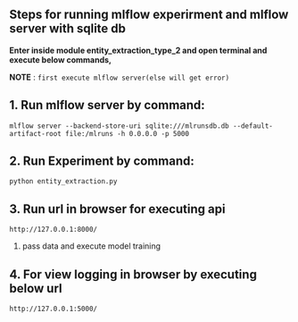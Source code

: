 ## **Steps for running mlflow experirment and mlflow server with sqlite db**

**Enter inside module entity_extraction_type_2 and open terminal and execute below commands,**

**NOTE** : `first execute mlflow server(else will get error)`

## 1. Run mlflow server by command:

```
mlflow server --backend-store-uri sqlite:///mlrunsdb.db --default-artifact-root file:/mlruns -h 0.0.0.0 -p 5000
```

## 2. Run Experiment by command:
```
python entity_extraction.py
```
## 3. Run url in browser for executing api
```
http://127.0.0.1:8000/
```
1. pass data and execute model training 

## 4. For view logging in browser  by executing below url
```
http://127.0.0.1:5000/
```